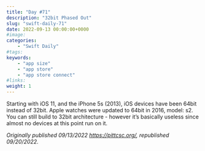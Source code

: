 ```yaml
---
title: "Day #71"
description: "32bit Phased Out"
slug: "swift-daily-71"
date: 2022-09-13 00:00:00+0000
#image:
categories:
    - "Swift Daily"
#tags:
keywords:
    - "app size"
    - "app store"
    - "app store connect"
#links:
weight: 1
---
```


Starting with iOS 11, and the iPhone 5s (2013), iOS devices have been 64bit instead of 32bit. Apple watches were updated to 64bit in 2016, model: s2. You can still build to 32bit architecture - however it’s basically useless since almost no devices at this point run on it.

*Originally published 09/13/2022 https://pittcsc.org/, republished 09/20/2022.*

